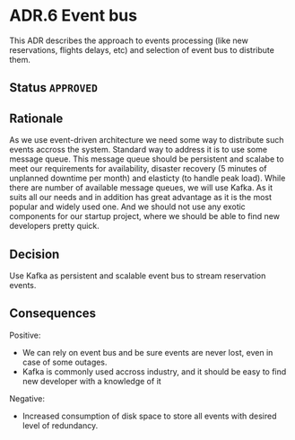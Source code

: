 # ADR.6 Event bus
This ADR describes the approach to events processing (like new reservations, flights delays, etc) and selection of 
event bus to distribute them.

## Status `APPROVED`

## Rationale
As we use event-driven architecture we need some way to distribute such events accross the system. Standard way to 
address it is to use some message queue. This message queue should be persistent and scalabe to meet our requirements
for availability, disaster recovery (5 minutes of unplanned downtime per month) and elasticty (to handle peak load). 
While there are number of available message queues, we will use Kafka. As it suits all our needs and in addition
has great advantage as it is the most popular and widely used one. And we should not use any exotic components for
our startup project, where we should be able to find new developers pretty quick.

## Decision
Use Kafka as persistent and scalable event bus to stream reservation events.

## Consequences

Positive:

* We can rely on event bus and be sure events are never lost, even in case of some outages.
* Kafka is commonly used accross industry, and it should be easy to find new developer with a knowledge of it 

Negative:

* Increased consumption of disk space to store all events with desired level of redundancy.
